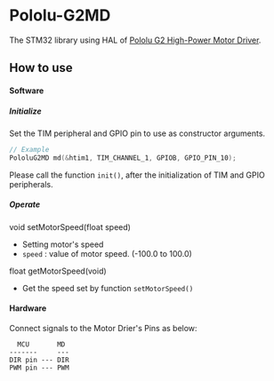 # Pololu-G2MD
The STM32 library using HAL of [Pololu G2 High-Power Motor Driver](https://www.pololu.com/product/2994).

## How to use

#### Software

##### Initialize
Set the TIM peripheral and GPIO pin to use as constructor arguments.

```cpp
// Example
PololuG2MD md(&htim1, TIM_CHANNEL_1, GPIOB, GPIO_PIN_10);
```

Please call the function `init()`, after the initialization of TIM and GPIO peripherals.

##### Operate
void setMotorSpeed(float speed)
 - Setting motor's speed
 - `speed` : value of motor speed. (-100.0 to 100.0)

float getMotorSpeed(void)
 - Get the speed set by function `setMotorSpeed()`

#### Hardware
Connect signals to the Motor Drier's Pins as below:

```
  MCU       MD
-------     ---
DIR pin --- DIR
PWM pin --- PWM
```
